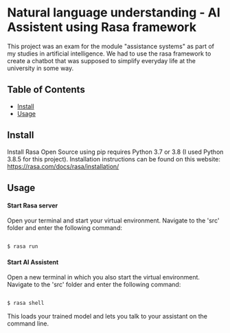 # Natural language understanding - AI Assistent using Rasa framework

This project was an exam for the module "assistance systems" as part of my studies in artificial intelligence. We had to use the rasa framework to create a chatbot that was supposed to simplify everyday life at the university in some way.

## Table of Contents

- [Install](#install)
- [Usage](#usage)


## Install

Install Rasa Open Source using pip requires Python 3.7 or 3.8 (I used Python 3.8.5 for this project). Installation instructions can be found on this website: https://rasa.com/docs/rasa/installation/


## Usage

#### Start Rasa server

Open your terminal and start your virtual environment. Navigate to the 'src' folder and enter the following command:


```sh

$ rasa run

```

#### Start AI Assistent

Open a new terminal in which you also start the virtual environment. Navigate to the 'src' folder and enter the following command:


```sh

$ rasa shell

```

This loads your trained model and lets you talk to your assistant on the command line.

